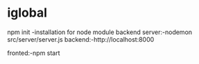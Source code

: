 # iglobal
npm init -installation for node module
backend server:-nodemon src/server/server.js
backend:-http://localhost:8000

fronted:-npm start
